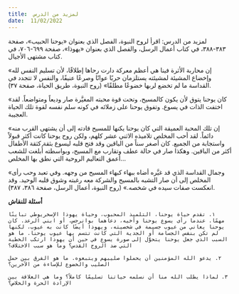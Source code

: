 ```yaml
---
title:  لمزيد من الدرس
date:  11/02/2022
---
```


لمزيد من الدرس: اقرأ لروح النبوة، الفصل الذي بعنوان «يوحنا الحبيب»، صفحة ٣٨٣-٣٨٨، في كتاب أعمال الرسل، والفصل الذي بعنوان «يهوذا»، صفحة ٦٩٩-٧٠٦، في كتاب مشتهى الأجيال.

«إن محاربة الأثرة فينا هي أعظم معركة دارت رحاها إطلاقًا، لأن تسليم النفس لله وإخضاع المشيئة لمشيئته يستلزمان حربًا عوانًا وصرعًا عنيفًا، والنفس لا تتجدد في القداسة ما لم تخضع لربها خضوعًا مطلقًا» (روح النبوة، طريق الحياة، صفحة ٣٧).

«كان يوحنا يتوق لأن يكون كالمسيح، وتحت قوة محبته المغيَّرة صار وديعاً ومتواضعاً. لقد اختفت الذات في يسوع. وتفوق يوحنا على زملائه في كونه سلم نفسه لقوة تلك الحياة العجيبة.

«إن تلك المحبة العميقة التي كان يوحنا يكنها للمسيح قادته إلى أن يشتهى القرب منه دائماً. لقد أحب المخلص تلاميذه الاثني عشر كلهم، ولكن روح يوحنا كانت أكثر قبولاً واستجابة من الجميع. كان أصغر سناً من الباقين وقد فتح قلبه ليسوع بثقة كثقة الأطفال أكثر من الباقين. وهكذا صار في حالة عطف وتقارب مع المسيح، وبواسطته أُبلغت للشعب أعمق التعاليم الروحية التي نطق بها المخلص...

«وجمال القداسة الذي قد غيَّره أضاه ببهاء كبهاء المسيح من وجهه. وفي تعبد وحب رأى المخلص إلى أن صار التشبه بالمسيح والشركة معه رغبته وشوق قلبه الوحيد. وقد انعكست صفات سيده في شخصه.» (روح النبوة، أعمال الرسل، صفحة ٣٨٦، ٣٨٧).

**أسئلة للنقاش**

`١. تقدم حياة يوحنا، التلميذ المحبوب، وحياة يهوذا الإسخريوطي تباينًا مهمًا. عندما رأى يسوع يوحنا وأخيه، دعاهما بوانرجس، أو ابني الرعد. كان يوحنا يعاني من عيوب جسيمة في شخصيته، ويهوذا أيضًا كانت به عيوب، لكنها لم تكن بنفس الجسامة أو الجدية التي كانت تتسم بها عيوب يوحنا. ما هو السبب الذي جعل يوحنا يتحوَّل إلى صورة يسوع في حين أن يهوذا ارتكب الخطية التي ضد الروح القدس؟ وما هو سبب الاختلاف؟`

`٢. يدعو الله المؤمنين أن يحملوا صليبهم ويتبعوه. ما هو الفرق بين حمل الصليب والخضوع للإساءة من الآخرين؟`

`٣. لماذا يطلب الله منا أن نسلمه حياتنا تسليمًا كاملاً؟ وما هي العلاقة بين الإرادة الحرة والخلاص؟`